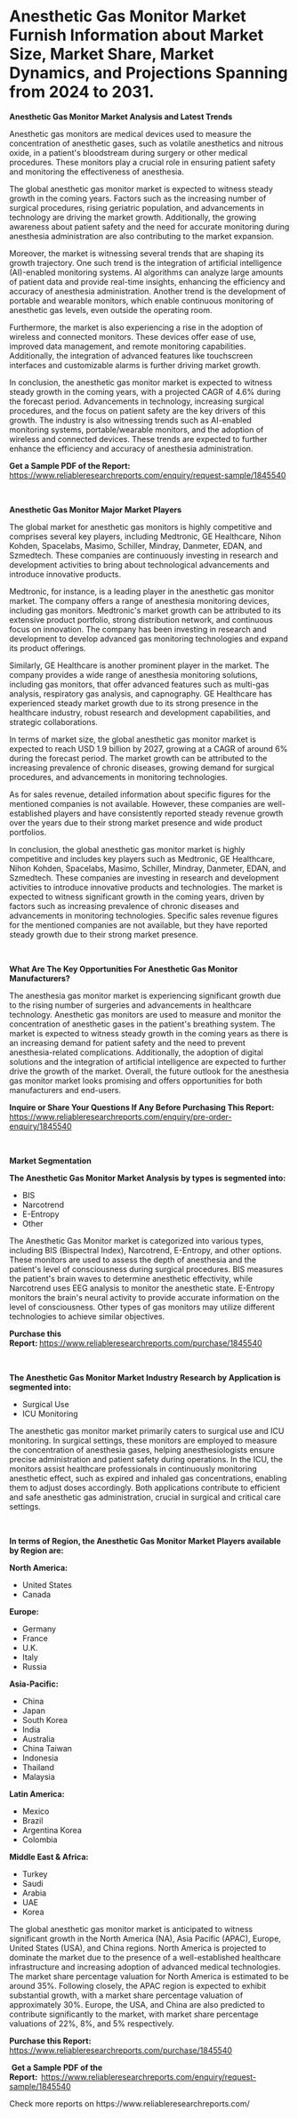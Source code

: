 <p><h1>Anesthetic Gas Monitor Market Furnish Information about Market Size, Market Share, Market Dynamics, and Projections Spanning from 2024 to 2031.</h1></p><p><strong>Anesthetic Gas Monitor Market Analysis and Latest Trends</strong></p>
<p><p>Anesthetic gas monitors are medical devices used to measure the concentration of anesthetic gases, such as volatile anesthetics and nitrous oxide, in a patient's bloodstream during surgery or other medical procedures. These monitors play a crucial role in ensuring patient safety and monitoring the effectiveness of anesthesia.</p><p>The global anesthetic gas monitor market is expected to witness steady growth in the coming years. Factors such as the increasing number of surgical procedures, rising geriatric population, and advancements in technology are driving the market growth. Additionally, the growing awareness about patient safety and the need for accurate monitoring during anesthesia administration are also contributing to the market expansion.</p><p>Moreover, the market is witnessing several trends that are shaping its growth trajectory. One such trend is the integration of artificial intelligence (AI)-enabled monitoring systems. AI algorithms can analyze large amounts of patient data and provide real-time insights, enhancing the efficiency and accuracy of anesthesia administration. Another trend is the development of portable and wearable monitors, which enable continuous monitoring of anesthetic gas levels, even outside the operating room.</p><p>Furthermore, the market is also experiencing a rise in the adoption of wireless and connected monitors. These devices offer ease of use, improved data management, and remote monitoring capabilities. Additionally, the integration of advanced features like touchscreen interfaces and customizable alarms is further driving market growth.</p><p>In conclusion, the anesthetic gas monitor market is expected to witness steady growth in the coming years, with a projected CAGR of 4.6% during the forecast period. Advancements in technology, increasing surgical procedures, and the focus on patient safety are the key drivers of this growth. The industry is also witnessing trends such as AI-enabled monitoring systems, portable/wearable monitors, and the adoption of wireless and connected devices. These trends are expected to further enhance the efficiency and accuracy of anesthesia administration.</p></p>
<p><strong>Get a Sample PDF of the Report:&nbsp;</strong> <a href="https://www.reliableresearchreports.com/enquiry/request-sample/1845540">https://www.reliableresearchreports.com/enquiry/request-sample/1845540</a></p>
<p>&nbsp;</p>
<p><strong>Anesthetic Gas Monitor Major Market Players</strong></p>
<p><p>The global market for anesthetic gas monitors is highly competitive and comprises several key players, including Medtronic, GE Healthcare, Nihon Kohden, Spacelabs, Masimo, Schiller, Mindray, Danmeter, EDAN, and Szmedtech. These companies are continuously investing in research and development activities to bring about technological advancements and introduce innovative products.</p><p>Medtronic, for instance, is a leading player in the anesthetic gas monitor market. The company offers a range of anesthesia monitoring devices, including gas monitors. Medtronic's market growth can be attributed to its extensive product portfolio, strong distribution network, and continuous focus on innovation. The company has been investing in research and development to develop advanced gas monitoring technologies and expand its product offerings.</p><p>Similarly, GE Healthcare is another prominent player in the market. The company provides a wide range of anesthesia monitoring solutions, including gas monitors, that offer advanced features such as multi-gas analysis, respiratory gas analysis, and capnography. GE Healthcare has experienced steady market growth due to its strong presence in the healthcare industry, robust research and development capabilities, and strategic collaborations.</p><p>In terms of market size, the global anesthetic gas monitor market is expected to reach USD 1.9 billion by 2027, growing at a CAGR of around 6% during the forecast period. The market growth can be attributed to the increasing prevalence of chronic diseases, growing demand for surgical procedures, and advancements in monitoring technologies.</p><p>As for sales revenue, detailed information about specific figures for the mentioned companies is not available. However, these companies are well-established players and have consistently reported steady revenue growth over the years due to their strong market presence and wide product portfolios.</p><p>In conclusion, the global anesthetic gas monitor market is highly competitive and includes key players such as Medtronic, GE Healthcare, Nihon Kohden, Spacelabs, Masimo, Schiller, Mindray, Danmeter, EDAN, and Szmedtech. These companies are investing in research and development activities to introduce innovative products and technologies. The market is expected to witness significant growth in the coming years, driven by factors such as increasing prevalence of chronic diseases and advancements in monitoring technologies. Specific sales revenue figures for the mentioned companies are not available, but they have reported steady growth due to their strong market presence.</p></p>
<p>&nbsp;</p>
<p><strong>What Are The Key Opportunities For Anesthetic Gas Monitor Manufacturers?</strong></p>
<p><p>The anesthesia gas monitor market is experiencing significant growth due to the rising number of surgeries and advancements in healthcare technology. Anesthetic gas monitors are used to measure and monitor the concentration of anesthetic gases in the patient's breathing system. The market is expected to witness steady growth in the coming years as there is an increasing demand for patient safety and the need to prevent anesthesia-related complications. Additionally, the adoption of digital solutions and the integration of artificial intelligence are expected to further drive the growth of the market. Overall, the future outlook for the anesthesia gas monitor market looks promising and offers opportunities for both manufacturers and end-users.</p></p>
<p><strong>Inquire or Share Your Questions If Any Before Purchasing This Report:</strong> <a href="https://www.reliableresearchreports.com/enquiry/pre-order-enquiry/1845540">https://www.reliableresearchreports.com/enquiry/pre-order-enquiry/1845540</a></p>
<p>&nbsp;</p>
<p><strong>Market Segmentation</strong></p>
<p><strong>The Anesthetic Gas Monitor Market Analysis by types is segmented into:</strong></p>
<p><ul><li>BIS</li><li>Narcotrend</li><li>E-Entropy</li><li>Other</li></ul></p>
<p><p>The Anesthetic Gas Monitor market is categorized into various types, including BIS (Bispectral Index), Narcotrend, E-Entropy, and other options. These monitors are used to assess the depth of anesthesia and the patient's level of consciousness during surgical procedures. BIS measures the patient's brain waves to determine anesthetic effectivity, while Narcotrend uses EEG analysis to monitor the anesthetic state. E-Entropy monitors the brain's neural activity to provide accurate information on the level of consciousness. Other types of gas monitors may utilize different technologies to achieve similar objectives.</p></p>
<p><strong>Purchase this Report:&nbsp;</strong><a href="https://www.reliableresearchreports.com/purchase/1845540">https://www.reliableresearchreports.com/purchase/1845540</a></p>
<p>&nbsp;</p>
<p><strong>The Anesthetic Gas Monitor Market Industry Research by Application is segmented into:</strong></p>
<p><ul><li>Surgical Use</li><li>ICU Monitoring</li></ul></p>
<p><p>The anesthetic gas monitor market primarily caters to surgical use and ICU monitoring. In surgical settings, these monitors are employed to measure the concentration of anesthesia gases, helping anesthesiologists ensure precise administration and patient safety during operations. In the ICU, the monitors assist healthcare professionals in continuously monitoring anesthetic effect, such as expired and inhaled gas concentrations, enabling them to adjust doses accordingly. Both applications contribute to efficient and safe anesthetic gas administration, crucial in surgical and critical care settings.</p></p>
<p>&nbsp;</p>
<p><strong>In terms of Region, the Anesthetic Gas Monitor Market Players available by Region are:</strong></p>
<p>
    <p> <strong> North America: </strong>
        <ul>
            <li>United States</li>
            <li>Canada</li>
        </ul>
        </p> 
    <p> <strong> Europe: </strong>
        <ul>
            <li>Germany</li>
            <li>France</li>
            <li>U.K.</li>
            <li>Italy</li>
            <li>Russia</li>
        </ul>
        </p> 
    <p> <strong> Asia-Pacific: </strong>
        <ul>
            <li>China</li>
            <li>Japan</li>
            <li>South Korea</li>
            <li>India</li>
            <li>Australia</li>
            <li>China Taiwan</li>
            <li>Indonesia</li>
            <li>Thailand</li>
            <li>Malaysia</li>
        </ul>
        </p> 
    <p> <strong> Latin America: </strong>
        <ul>
            <li>Mexico</li>
            <li>Brazil</li>
            <li>Argentina Korea</li>
            <li>Colombia</li>
        </ul>
        </p> 
    <p> <strong> Middle East & Africa: </strong>
        <ul>
            <li>Turkey</li>
            <li>Saudi</li>
            <li>Arabia</li>
            <li>UAE</li>
            <li>Korea</li>
        </ul>
    </p>
    </p>
<p><p>The global anesthetic gas monitor market is anticipated to witness significant growth in the North America (NA), Asia Pacific (APAC), Europe, United States (USA), and China regions. North America is projected to dominate the market due to the presence of a well-established healthcare infrastructure and increasing adoption of advanced medical technologies. The market share percentage valuation for North America is estimated to be around 35%. Following closely, the APAC region is expected to exhibit substantial growth, with a market share percentage valuation of approximately 30%. Europe, the USA, and China are also predicted to contribute significantly to the market, with market share percentage valuations of 22%, 8%, and 5% respectively.</p></p>
<p><strong>Purchase this Report: </strong><a href="https://www.reliableresearchreports.com/purchase/1845540">https://www.reliableresearchreports.com/purchase/1845540</a></p>
<p>&nbsp;<strong>Get a Sample PDF of the Report:&nbsp;&nbsp;</strong><a href="https://www.reliableresearchreports.com/enquiry/request-sample/1845540">https://www.reliableresearchreports.com/enquiry/request-sample/1845540</a></p>
<p><strong></strong></p>
<p>Check more reports on https://www.reliableresearchreports.com/</p>